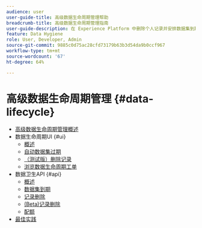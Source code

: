 ```yaml
---
audience: user
user-guide-title: 高级数据生命周期管理帮助
breadcrumb-title: 高级数据生命周期管理指南
user-guide-description: 在 Experience Platform 中删除个人记录并安排数据集到期，以供清理数据、去除匿名数据和最大程度缩减数据。
feature: Data Hygiene
role: User, Developer, Admin
source-git-commit: 9885c0d75ac28cfd73179b63b3d54da9b0ccf967
workflow-type: tm+mt
source-wordcount: '67'
ht-degree: 64%

---
```



# 高级数据生命周期管理 {#data-lifecycle}

* [高级数据生命周期管理概述](./home.md)
* 数据生命周期UI {#ui}
   * [概述](./ui/overview.md)
   * [自动数据集过期](./ui/dataset-expiration.md)
   * [（测试版）删除记录](./ui/record-delete.md)
   * [浏览数据生命周期工单](./ui/browse.md)
* 数据卫生API {#api}
   * [概述](./api/overview.md)
   * [数据集到期](./api/dataset-expiration.md)
   * [记录删除](./api/jobs.md)
   * [(Beta)记录删除](./api/workorder.md)
   * [配额](./api/quota.md)
* [最佳实践](./best-practices.md)
